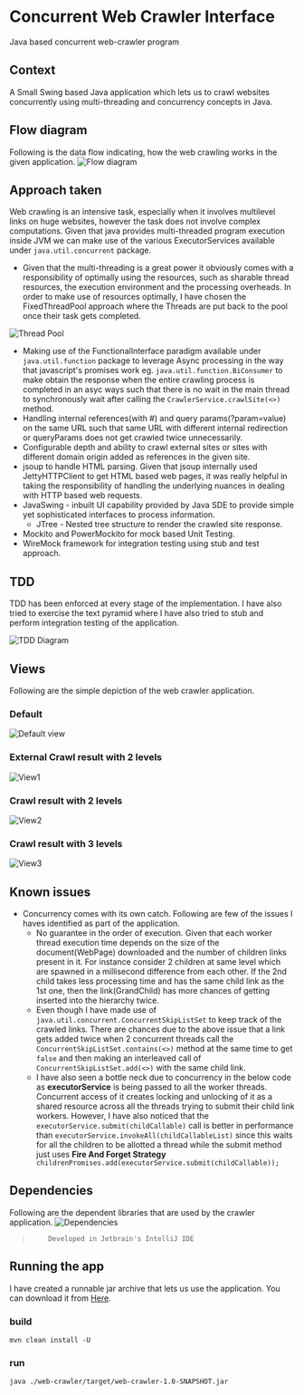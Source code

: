 # Concurrent Web Crawler Interface
Java based concurrent web-crawler program
## Context
A Small Swing based Java application which lets us to crawl websites concurrently using multi-threading and concurrency concepts in Java.
## Flow diagram
Following is the data flow indicating, how the web crawling works in the given application.
![Flow diagram](./images/SimpleWebCrawlerFlow.png)

## Approach taken
Web crawling is an intensive task, especially when it involves multilevel links on huge websites, however the task does not involve complex computations. Given that java provides multi-threaded program execution inside JVM we can make use of the various ExecutorServices available under `java.util.concurrent` package. 
- Given that the multi-threading is a great power it obviously comes with a responsibility of optimally using the resources, such as sharable thread resources, the execution environment and the processing overheads. In order to make use of resources optimally, I have chosen the FixedThreadPool approach where the Threads are put back to the pool once their task gets completed.

![Thread Pool](./images/thread-pool.png)
- Making use of the FunctionalInterface paradigm available under `java.util.function` package to leverage Async processing in the way that javascript's promises work eg. `java.util.function.BiConsumer` to make obtain the response when the entire crawling process is completed in an asyc ways such that there is no wait in the main thread to synchronously wait after calling the `CrawlerService.crawlSite(<>)` method.
- Handling internal references(with #) and query params(?param=value) on the same URL such that same URL with different internal redirection or queryParams does not get crawled twice unnecessarily.
- Configurable depth and ability to crawl external sites or sites with different domain origin added as references in the given site.
- jsoup to handle HTML parsing. Given that jsoup internally used JettyHTTPClient to get HTML based web pages, it was really helpful in taking the responsibility of handling the underlying nuances in dealing with HTTP based web requests.
- JavaSwing - inbuilt UI capability provided by Java SDE to provide simple yet sophisticated interfaces to process information.
    - JTree - Nested tree structure to render the crawled site response.
- Mockito and PowerMockito for mock based Unit Testing.
- WireMock framework for integration testing using stub and test approach.

## TDD 
TDD has been enforced at every stage of the implementation. I have also tried to exercise the text pyramid where I have also tried to stub and perform integration testing of the application.

![TDD Diagram](./images/red-green-refactor.png)

## Views
Following are the simple depiction of the web crawler application.
### Default
![Default view](./images/default-view.png)

### External Crawl result with 2 levels
![View1](./images/2-level-external-enabled.png)

### Crawl result with 2 levels
![View2](./images/2-level-external-disabled.png)

### Crawl result with 3 levels
![View3](./images/3-level-external-disabled.png)

## Known issues
- Concurrency comes with its own catch. Following are few of the issues I haves identified as part of the application.
    - No guarantee in the order of execution. Given that each worker thread execution time depends on the size of the document(WebPage) downloaded and the number of children links present in it. For instance consider 2 children at same level which are spawned in a millisecond difference from each other. If the 2nd child takes less processing time and has the same child link as the 1st one, then the link(GrandChild) has more chances of getting inserted into the hierarchy twice.
    - Even though I have made use of `java.util.concurrent.ConcurrentSkipListSet` to keep track of the crawled links. There are chances due to the above issue that a link gets added twice when 2 concurrent threads call the `ConcurrentSkipListSet.contains(<>)`  method at the same time to get `false` and then making an interleaved call of `ConcurrentSkipListSet.add(<>)` with the same child link.
    - I have also seen a bottle neck due to concurrency in the below code as **executorService** is being passed to all the worker threads. Concurrent access of it creates locking and unlocking of it as a shared resource across all the threads trying to submit their child link workers. However, I have also noticed that the `executorService.submit(childCallable)` call is better in performance than `executorService.invokeAll(childCallableList)` since this waits for all the children to be allotted a thread while the submit method just uses **Fire And Forget Strategy**
    ` childrenPromises.add(executorService.submit(childCallable));` 
    
## Dependencies
Following are the dependent libraries that are used by the crawler application.
![Dependencies](./images/dependencies.png)

>         Developed in Jetbrain's IntelliJ IDE

## Running the app
I have created a runnable jar archive that lets us use the application. You can download it from [Here](./web-crawler.jar).

### build
`mvn clean install -U`

### run
`java ./web-crawler/target/web-crawler-1.0-SNAPSHOT.jar`
